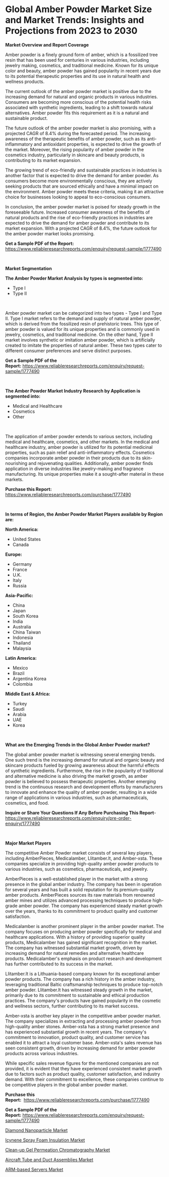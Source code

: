 <p><h1>Global Amber Powder Market Size and Market Trends: Insights and Projections from 2023 to 2030</h1></p><p><strong>Market Overview and Report Coverage</strong></p>
<p><p>Amber powder is a finely ground form of amber, which is a fossilized tree resin that has been used for centuries in various industries, including jewelry making, cosmetics, and traditional medicine. Known for its unique color and beauty, amber powder has gained popularity in recent years due to its potential therapeutic properties and its use in natural health and wellness products.</p><p>The current outlook of the amber powder market is positive due to the increasing demand for natural and organic products in various industries. Consumers are becoming more conscious of the potential health risks associated with synthetic ingredients, leading to a shift towards natural alternatives. Amber powder fits this requirement as it is a natural and sustainable product.</p><p>The future outlook of the amber powder market is also promising, with a projected CAGR of 8.4% during the forecasted period. The increasing awareness of the therapeutic benefits of amber powder, such as its anti-inflammatory and antioxidant properties, is expected to drive the growth of the market. Moreover, the rising popularity of amber powder in the cosmetics industry, particularly in skincare and beauty products, is contributing to its market expansion.</p><p>The growing trend of eco-friendly and sustainable practices in industries is another factor that is expected to drive the demand for amber powder. As consumers become more environmentally conscious, they are actively seeking products that are sourced ethically and have a minimal impact on the environment. Amber powder meets these criteria, making it an attractive choice for businesses looking to appeal to eco-conscious consumers.</p><p>In conclusion, the amber powder market is poised for steady growth in the foreseeable future. Increased consumer awareness of the benefits of natural products and the rise of eco-friendly practices in industries are expected to drive the demand for amber powder and contribute to its market expansion. With a projected CAGR of 8.4%, the future outlook for the amber powder market looks promising.</p></p>
<p><strong>Get a Sample PDF of the Report:</strong> <a href="https://www.reliableresearchreports.com/enquiry/request-sample/1777490">https://www.reliableresearchreports.com/enquiry/request-sample/1777490</a></p>
<p>&nbsp;</p>
<p><strong>Market Segmentation</strong></p>
<p><strong>The Amber Powder Market Analysis by types is segmented into:</strong></p>
<p><ul><li>Type I</li><li>Type II</li></ul></p>
<p>&nbsp;</p>
<p><p>Amber powder market can be categorized into two types - Type I and Type II. Type I market refers to the demand and supply of natural amber powder, which is derived from the fossilized resin of prehistoric trees. This type of amber powder is valued for its unique properties and is commonly used in jewelry, cosmetics, and traditional medicine. On the other hand, Type II market involves synthetic or imitation amber powder, which is artificially created to imitate the properties of natural amber. These two types cater to different consumer preferences and serve distinct purposes.</p></p>
<p><strong>Get a Sample PDF of the Report:</strong>&nbsp;<a href="https://www.reliableresearchreports.com/enquiry/request-sample/1777490">https://www.reliableresearchreports.com/enquiry/request-sample/1777490</a></p>
<p>&nbsp;</p>
<p><strong>The Amber Powder Market Industry Research by Application is segmented into:</strong></p>
<p><ul><li>Medical and Healthcare</li><li>Cosmetics</li><li>Other</li></ul></p>
<p>&nbsp;</p>
<p><p>The application of amber powder extends to various sectors, including medical and healthcare, cosmetics, and other markets. In the medical and healthcare industry, amber powder is utilized for its potential medicinal properties, such as pain relief and anti-inflammatory effects. Cosmetics companies incorporate amber powder in their products due to its skin-nourishing and rejuvenating qualities. Additionally, amber powder finds application in diverse industries like jewelry-making and fragrance manufacturing. Its unique properties make it a sought-after material in these markets.</p></p>
<p><strong>Purchase this Report:</strong>&nbsp; <a href="https://www.reliableresearchreports.com/purchase/1777490">https://www.reliableresearchreports.com/purchase/1777490</a></p>
<p>&nbsp;</p>
<p><strong>In terms of Region, the Amber Powder Market Players available by Region are:</strong></p>
<p>
    <p> <strong> North America: </strong>
        <ul>
            <li>United States</li>
            <li>Canada</li>
        </ul>
        </p> 
    <p> <strong> Europe: </strong>
        <ul>
            <li>Germany</li>
            <li>France</li>
            <li>U.K.</li>
            <li>Italy</li>
            <li>Russia</li>
        </ul>
        </p> 
    <p> <strong> Asia-Pacific: </strong>
        <ul>
            <li>China</li>
            <li>Japan</li>
            <li>South Korea</li>
            <li>India</li>
            <li>Australia</li>
            <li>China Taiwan</li>
            <li>Indonesia</li>
            <li>Thailand</li>
            <li>Malaysia</li>
        </ul>
        </p> 
    <p> <strong> Latin America: </strong>
        <ul>
            <li>Mexico</li>
            <li>Brazil</li>
            <li>Argentina Korea</li>
            <li>Colombia</li>
        </ul>
        </p> 
    <p> <strong> Middle East & Africa: </strong>
        <ul>
            <li>Turkey</li>
            <li>Saudi</li>
            <li>Arabia</li>
            <li>UAE</li>
            <li>Korea</li>
        </ul>
    </p>
    </p>
<p>&nbsp;</p>
<p><strong>What are the Emerging Trends in the Global Amber Powder market?</strong></p>
<p><p>The global amber powder market is witnessing several emerging trends. One such trend is the increasing demand for natural and organic beauty and skincare products fueled by growing awareness about the harmful effects of synthetic ingredients. Furthermore, the rise in the popularity of traditional and alternative medicine is also driving the market growth, as amber powder is believed to possess therapeutic properties. Another emerging trend is the continuous research and development efforts by manufacturers to innovate and enhance the quality of amber powder, resulting in a wide range of applications in various industries, such as pharmaceuticals, cosmetics, and food.</p></p>
<p><strong>Inquire or Share Your Questions If Any Before Purchasing This Report</strong>- <a href="https://www.reliableresearchreports.com/enquiry/pre-order-enquiry/1777490">https://www.reliableresearchreports.com/enquiry/pre-order-enquiry/1777490</a></p>
<p>&nbsp;</p>
<p><strong>Major Market Players</strong></p>
<p><p>The competitive Amber Powder market consists of several key players, including AmberPieces, Medicalamber, Llitamber.lt, and Amber-xsta. These companies specialize in providing high-quality amber powder products to various industries, such as cosmetics, pharmaceuticals, and jewelry.</p><p>AmberPieces is a well-established player in the market with a strong presence in the global amber industry. The company has been in operation for several years and has built a solid reputation for its premium-quality amber products. AmberPieces sources its raw materials from renowned amber mines and utilizes advanced processing techniques to produce high-grade amber powder. The company has experienced steady market growth over the years, thanks to its commitment to product quality and customer satisfaction.</p><p>Medicalamber is another prominent player in the amber powder market. The company focuses on producing amber powder specifically for medical and healthcare applications. With a history of providing superior quality products, Medicalamber has gained significant recognition in the market. The company has witnessed substantial market growth, driven by increasing demand for natural remedies and alternative healthcare products. Medicalamber's emphasis on product research and development has further contributed to its success in the market.</p><p>Llitamber.lt is a Lithuania-based company known for its exceptional amber powder products. The company has a rich history in the amber industry, leveraging traditional Baltic craftsmanship techniques to produce top-notch amber powder. Llitamber.lt has witnessed steady growth in the market, primarily due to its commitment to sustainable and ethical production practices. The company's products have gained popularity in the cosmetic and wellness sectors, further contributing to its market success.</p><p>Amber-xsta is another key player in the competitive amber powder market. The company specializes in extracting and processing amber powder from high-quality amber stones. Amber-xsta has a strong market presence and has experienced substantial growth in recent years. The company's commitment to innovation, product quality, and customer service has enabled it to attract a loyal customer base. Amber-xsta's sales revenue has seen consistent growth, driven by increasing demand for amber powder products across various industries.</p><p>While specific sales revenue figures for the mentioned companies are not provided, it is evident that they have experienced consistent market growth due to factors such as product quality, customer satisfaction, and industry demand. With their commitment to excellence, these companies continue to be competitive players in the global amber powder market.</p></p>
<p><strong>Purchase this Report:</strong>&nbsp;&nbsp;<a href="https://www.reliableresearchreports.com/purchase/1777490">https://www.reliableresearchreports.com/purchase/1777490</a></p>
<p></p>
<p><strong>Get a Sample PDF of the Report:</strong>&nbsp;<a href="https://www.reliableresearchreports.com/enquiry/request-sample/1777490">https://www.reliableresearchreports.com/enquiry/request-sample/1777490</a></p>
<p><p><a href="https://github.com/ruslanpoljakovrd177/Market-Research-Report-List-1/blob/main/diamond-nanoparticle-market.md">Diamond Nanoparticle Market</a></p><p><a href="https://github.com/gulaimolin/Market-Research-Report-List-1/blob/main/icynene-spray-foam-insulation-market.md">Icynene Spray Foam Insulation Market</a></p><p><a href="https://medium.com/@caleighhane2777/clean-up-gel-permeation-chromatography-market-analysis-its-cagr-market-segmentation-and-global-7f07401dcb5e">Clean-up Gel Permeation Chromatography Market</a></p><p><a href="https://medium.com/@deannakling2927/aircraft-tube-and-duct-assemblies-market-trends-and-market-analysis-forecasted-for-period-2023-2030-7b7056e39d36">Aircraft Tube and Duct Assemblies Market</a></p><p><a href="https://medium.com/@humanhydrohq/arm-based-servers-market-furnishes-information-on-market-share-market-trends-and-market-growth-1b188fcabae1">ARM-based Servers Market</a></p></p>